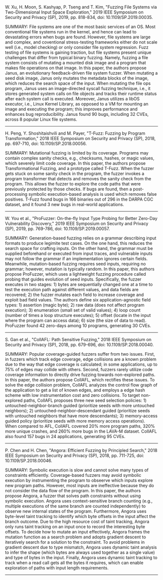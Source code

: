 W. Xu, H. Moon, S. Kashyap, P. Tseng and T. Kim, "Fuzzing File Systems via Two-Dimensional Input Space Exploration," 2019 IEEE Symposium on Security and Privacy (SP), 2019, pp. 818-834, doi: 10.1109/SP.2019.00035.

SUMMARY: File systems are one of the most basic services of an OS. Most conventional file systems run in the kernel, and hence can lead to devastating errors when bugs are found. However, file systems are large and complex, and coventional stress-testing frameworks either do not scale well (i.e., model checking) or only consider file system regression. Fuzz testing of file systems is gaining traction, but file systems present unique challenges that differ from typical binary fuzzing. Namely, fuzzing a file system consists of mutating a mounted disk image and a program that makes file operations on that image. In this paper, the authors propose Janus, an evolutionary feedback-driven file system fuzzer. When mutating a seed disk image, Janus only mutates the metadata blocks of the image, which reduces the search space of the input. When mutating the file ops program, Janus uses an image-directed syscall fuzzing technique, i.e., it stores generated system calls on file objects and tracks their runtime status after each system call is executed. Moreover, Janus utilizes a libOS executor, i.e., Linux Kernel Library, as opposed to a VM for mounting an image and executing the program; this improves performance and enhances bug reproducibility. Janus found 90 bugs, including 32 CVEs, across 8 popular Linux file systems.

<hr/>

H. Peng, Y. Shoshitaishvili and M. Payer, "T-Fuzz: Fuzzing by Program Transformation," 2018 IEEE Symposium on Security and Privacy (SP), 2018, pp. 697-710, doi: 10.1109/SP.2018.00056.

SUMMARY: Mutational fuzzing is limited by its coverage. Programs may contain complex sanity checks, e.g., checksums, hashes, or magic values, which severely limit code coverage. In this paper, the authors propose Transformational Fuzzing, and a prototype called T-Fuzz. When the fuzzer gets stuck on some sanity check in the program, the fuzzer invokes a program transformer that detects and removes the sanity check from the program. This allows the fuzzer to explore the code paths that were previously protected by those checks. If bugs are found, then a post-processing symbolic execution-based analysis is used which removes false positives. T-Fuzz found bugs in 166 binaries out of 296 in the DARPA CGC dataset, and it found 3 new bugs in real-world applications.

<hr/>

W. You et al., "ProFuzzer: On-the-fly Input Type Probing for Better Zero-Day Vulnerability Discovery," 2019 IEEE Symposium on Security and Privacy (SP), 2019, pp. 769-786, doi: 10.1109/SP.2019.00057.

SUMMARY: Generation-based fuzzing relies on a grammar describing input formats to produce legimite test cases. On the one hand, this reduces the search space for crafting inputs. On the other hand, the grammar must be supplied beforehand or executed from input traces, and vulnerable inputs may not follow the grammar if an implementation ignores certain fields. Meanwhile, mutation-based fuzzing requires seed inputs, requiring no grammar; however, mutation is typically random. In this paper, this authors propose ProFuzzer, which uses a lightweight fuzzing procedure called probing that guides evolution of seed inputs. Specifically, the fuzzer executes in two stages: 1) bytes are sequentially changed one at a time to test the execution path against different values, and data fields are recovered; 2) the fuzzer mutates each field to increase coverage and exploit bad field values. The authors define six application-agnostic field types: 1) assertion (magic byte); 2) raw data (does not affect program execution); 3) enumeration (small set of valid values); 4) loop count (number of times a loop structure executes); 5) offset (locate in the input where the program can access data); 6) size (the size of data to read). ProFuzzer found 42 zero-days among 10 programs, generating 30 CVEs.

<hr/>

S. Gan et al., "CollAFL: Path Sensitive Fuzzing," 2018 IEEE Symposium on Security and Privacy (SP), 2018, pp. 679-696, doi: 10.1109/SP.2018.00040.

SUMMARY: Popular coverage-guided fuzzers suffer from two issues. First, in fuzzers which track edge coverage, edge collisions are a known problem due to the way that edge coverage is calculated; in some applications, up to 75% of edges may collide with others. Second, fuzzers rarely utilize code coverage information to directly drive fuzzing towards non-explored paths. In this paper, the authors propose CollAFL, which rectifies these issues. To solve the edge collision problem, CollAFL analyzes the control flow graph of the application to get a list of known edges, and employs a edge hash scheme with low instrumentation cost and zero collisions. To target non-explored paths, CollAFL proposes three new seed selection policies: 1) untouched-neighbor-branch guided (prioritize seeds with more untouched neighbors); 2) untouched-neighbor-descendant guided (prioritize seeds with untouched neighbors that have more descendants); 3) memory-access guided policy (prioritize seeds with more memory access operations). When compared to AFL, CollAFL covered 20% more program paths, 320% more unique crashes, and 260% more bugs in the LAVA-M dataset. CollAFL also found 157 bugs in 24 applications, generating 95 CVEs.

<hr/>

P. Chen and H. Chen, "Angora: Efficient Fuzzing by Principled Search," 2018 IEEE Symposium on Security and Privacy (SP), 2018, pp. 711-725, doi: 10.1109/SP.2018.00046.

SUMMARY: Symbolic execution is slow and cannot solve many types of constraints efficiently. Coverage-based fuzzers may avoid symbolic execution by instrumenting the program to obseerve which inputs explore new program paths. However, most inputs are ineffective because they do not consider the data flow of the program. In this paper, the authors propose Angora, a fuzzer that solves path constraints without using symbolic execution. Angora uses context-sensitive branch counting (e.g., multiple executions of the same branch are counted independently) to observe new internal states of the program. Furthermore, Angora uses byte-level taint tracking to identify which byte offsets in the input affect the branch outcome. Due to the high resource cost of taint tracking, Angora only runs taint tracking on an input once to record the interesting byte offsets. To decide how to mutate an input effectively, Angora frames the mutation function as a search problem and adopts gradient descent to iteratively search for a solution to the constraint. To avoid problems in gradient descent due to type mismatch, Angora uses dynamic taint analysis to infer the shape (which bytes are always used together as a single value) and type of bytes in the input. Finally, Angora uses dynamic taint tracking to track when a read call gets all the bytes it requires, which can enable exploration of paths with input length requirements.

<hr/>
